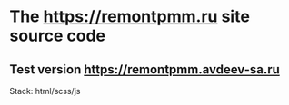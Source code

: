# The https://remontpmm.ru site source code
## Test version https://remontpmm.avdeev-sa.ru
Stack: html/scss/js
